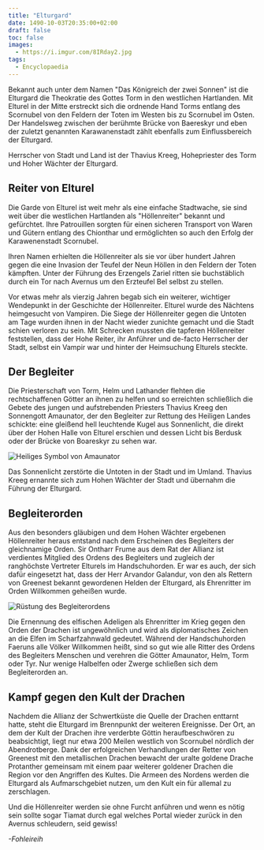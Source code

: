 ```yaml
---
title: "Elturgard"
date: 1490-10-03T20:35:00+02:00
draft: false
toc: false
images:
  - https://i.imgur.com/8IRday2.jpg
tags: 
  - Encyclopaedia
---
```


Bekannt auch unter dem Namen "Das Königreich der zwei Sonnen" ist die Elturgard die Theokratie des Gottes Torm in den westlichen Hartlanden. Mit Elturel in der Mitte erstreckt sich die ordnende Hand Torms entlang des Scornubel von den Feldern der Toten im Westen bis zu Scornubel im Osten. Der Handelsweg zwischen der berühmte Brücke von Baereskyr und eben der zuletzt genannten Karawanenstadt zählt ebenfalls zum Einflussbereich der Elturgard.

Herrscher von Stadt und Land ist der Thavius Kreeg, Hohepriester des Torm und Hoher Wächter der Elturgard.

## Reiter von Elturel

Die Garde von Elturel ist weit mehr als eine einfache Stadtwache, sie sind weit über die westlichen Hartlanden als "Höllenreiter" bekannt und gefürchtet. Ihre Patrouillen sorgten für einen sicheren Transport von Waren und Gütern entlang des Chionthar und ermöglichten so auch den Erfolg der Karawenenstadt Scornubel.

Ihren Namen erhielten die Höllenreiter als sie vor über hundert Jahren gegen die eine Invasion der Teufel der Neun Höllen in den Feldern der Toten kämpften. Unter der Führung des Erzengels Zariel ritten sie buchstäblich durch ein Tor nach Avernus um den Erzteufel Bel selbst zu stellen.

Vor etwas mehr als vierzig Jahren begab sich ein weiterer, wichtiger Wendepunkt in der Geschichte der Höllenreiter. Elturel wurde des Nächtens heimgesucht von Vampiren. Die Siege der Höllenreiter gegen die Untoten am Tage wurden ihnen in der Nacht wieder zunichte gemacht und die Stadt schien verloren zu sein. Mit Schrecken mussten die tapferen Höllenreiter feststellen, dass der Hohe Reiter, ihr Anführer und de-facto Herrscher der Stadt, selbst ein Vampir war und hinter der Heimsuchung Elturels steckte.

## Der Begleiter

Die Priesterschaft von Torm, Helm und Lathander flehten die rechtschaffenen Götter an ihnen zu helfen und so erreichten schließlich die Gebete des jungen und aufstrebenden Priesters Thavius Kreeg den Sonnengott Amaunator, der den Begleiter zur Rettung des Heiligen Landes schickte: eine gleißend hell leuchtende Kugel aus Sonnenlicht, die direkt über der Hohen Halle von Elturel erschien und dessen Licht bis Berdusk oder der Brücke von Boareskyr zu sehen war.

![Heiliges Symbol von Amaunator](https://i.imgur.com/MVBg0Zx.png)

Das Sonnenlicht zerstörte die Untoten in der Stadt und im Umland. Thavius Kreeg ernannte sich zum Hohen Wächter der Stadt und übernahm die Führung der Elturgard.

## Begleiterorden

Aus den besonders gläubigen und dem Hohen Wächter ergebenen Höllenreiter heraus entstand nach dem Erscheinen des Begleiters der gleichnamige Orden. Sir Ontharr Frume aus dem Rat der Allianz ist verdientes Mitglied des Ordens des Begleiters und zugleich der ranghöchste Vertreter Elturels im Handschuhorden. Er war es auch, der sich dafür eingesetzt hat, dass der Herr Arvandor Galandur, von den als Rettern von Greenest bekannt gewordenen Helden der Elturgard, als Ehrenritter im Orden Willkommen geheißen wurde.

![Rüstung des Begleiterordens](https://i.imgur.com/SctimVb.png)

Die Ernennung des elfischen Adeligen als Ehrenritter im Krieg gegen den Orden der Drachen ist ungewöhnlich und wird als diplomatisches Zeichen an die Elfen im Scharfzahnwald gedeutet. Während der Handschuhorden Faeruns alle Völker Willkommen heißt, sind so gut wie alle Ritter des Ordens des Begleiters Menschen und verehren die Götter Amaunator, Helm, Torm oder Tyr. Nur wenige Halbelfen oder Zwerge schließen sich dem Begleiterorden an.

## Kampf gegen den Kult der Drachen

Nachdem die Allianz der Schwertküste die Quelle der Drachen enttarnt hatte, steht die Elturgard im Brennpunkt der weiteren Ereignisse. Der Ort, an dem der Kult der Drachen ihre verderbte Göttin heraufbeschwören zu beabsichtigt, liegt nur etwa 200 Meilen westlich von Scornubel nördlich der Abendrotberge. Dank der erfolgreichen Verhandlungen der Retter von Greenest mit den metallischen Drachen bewacht der uralte goldene Drache Protanther gemeinsam mit einem paar weiterer goldener Drachen die Region vor den Angriffen des Kultes. Die Armeen des Nordens werden die Elturgard als Aufmarschgebiet nutzen, um den Kult ein für allemal zu zerschlagen.

Und die Höllenreiter werden sie ohne Furcht anführen und wenn es nötig sein sollte sogar Tiamat durch egal welches Portal wieder zurück in den Avernus schleudern, seid gewiss!

_-Fohleireih_
